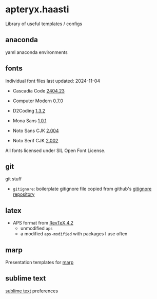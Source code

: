 # apteryx.haasti

Library of useful templates / configs


## anaconda

yaml anaconda environments

<!-- ## csl

Frequently used styles from the [CSL styles repository](https://github.com/citation-style-language/styles), and some modified for personal use.

- APA 7th
- Nature
    - no superscript
    - with DOI links (modified)
- APS -->


## fonts 

Individual font files last updated: 2024-11-04

- Cascadia Code [2404.23](https://github.com/microsoft/cascadia-code/releases/tag/v2404.23)

- Computer Modern [0.7.0](https://sourceforge.net/projects/cm-unicode/)

- D2Coding [1.3.2](https://github.com/naver/d2codingfont/releases/tag/VER1.3.2)

- Mona Sans [1.0.1](https://github.com/github/mona-sans/releases/tag/v1.0.1)

- Noto Sans CJK [2.004](https://github.com/notofonts/noto-cjk/releases/tag/Sans2.004)

- Noto Serif CJK [2.002](https://github.com/notofonts/noto-cjk/releases/tag/Serif2.002)

All fonts licensed under SIL Open Font License.


## git

git stuff

- `gitignore`: boilerplate gitignore file copied from github's [gitignore repository](https://github.com/github/gitignore)


## latex

- APS format from [RevTeX 4.2](https://journals.aps.org/revtex)
    - unmodified `aps`
    - a modified `aps-modified` with packages I use often


## marp

Presentation templates for [marp](https://marp.app/)


## sublime text

[sublime text](https://www.sublimetext.com/) preferences



